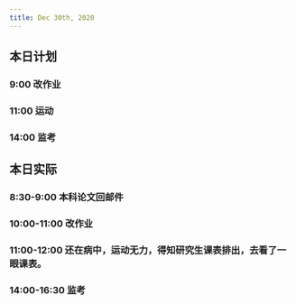 ```yaml
---
title: Dec 30th, 2020
---
```


## 本日计划
### 9:00 改作业
### 11:00 运动
### 14:00 监考
## 本日实际
### 8:30-9:00 本科论文回邮件
### 10:00-11:00 改作业
### 11:00-12:00 还在病中，运动无力，得知研究生课表排出，去看了一眼课表。
### 14:00-16:30 监考
### 
